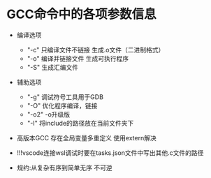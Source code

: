 # GCC命令中的各项参数信息

- 编译选项
  - "-c" 只编译文件不链接 生成.o文件（二进制格式）
  - "-o" 编译并链接文件 生成可执行程序
  - "-S" 生成汇编文件

- 辅助选项  
  - "-g" 调试符号工具用于GDB
  - "-O" 优化程序编译，链接
  - "-o2" -o升级版
  - "-I" 将include的路径放在当前文件夹下

- 高版本GCC 存在全局变量多重定义 使用extern解决
- !!!vscode连接wsl调试时要在tasks.json文件中写出其他.c文件的路径
- 规约:从复杂有序到简单无序 不可逆